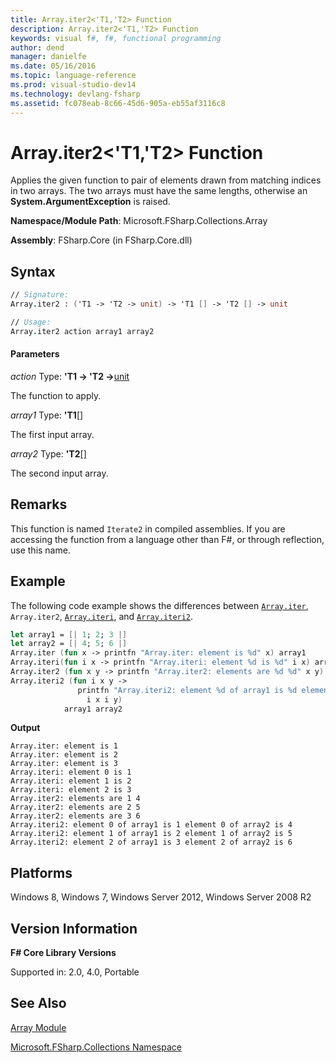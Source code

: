 ```yaml
---
title: Array.iter2<'T1,'T2> Function
description: Array.iter2<'T1,'T2> Function
keywords: visual f#, f#, functional programming
author: dend
manager: danielfe
ms.date: 05/16/2016
ms.topic: language-reference
ms.prod: visual-studio-dev14
ms.technology: devlang-fsharp
ms.assetid: fc078eab-8c66-45d6-905a-eb55af3116c8 
---
```


# Array.iter2<'T1,'T2> Function

Applies the given function to pair of elements drawn from matching indices in two arrays. The two arrays must have the same lengths, otherwise an **System.ArgumentException** is raised.

**Namespace/Module Path**: Microsoft.FSharp.Collections.Array

**Assembly**: FSharp.Core (in FSharp.Core.dll)

## Syntax

```fsharp
// Signature:
Array.iter2 : ('T1 -> 'T2 -> unit) -> 'T1 [] -> 'T2 [] -> unit

// Usage:
Array.iter2 action array1 array2
```

#### Parameters
*action*
Type: **'T1 -&gt; 'T2 -&gt;**[unit](https://msdn.microsoft.com/library/00b837c2-6c8a-483a-87d3-0479c64037a7)

The function to apply.

*array1*
Type: **'T1**[[]](https://msdn.microsoft.com/library/def20292-9aae-4596-9275-b94e594f8493)

The first input array.

*array2*
Type: **'T2**[[]](https://msdn.microsoft.com/library/def20292-9aae-4596-9275-b94e594f8493)

The second input array.

## Remarks
This function is named `Iterate2` in compiled assemblies. If you are accessing the function from a language other than F#, or through reflection, use this name.

## Example
The following code example shows the differences between [`Array.iter`](https://msdn.microsoft.com/library/94eba0f1-ecd7-459f-b89f-ed2a2923e516), `Array.iter2`, [`Array.iteri`](https://msdn.microsoft.com/library/8bbe2ed4-ada7-4906-ac3e-cb09f9db6486), and [`Array.iteri2`](https://msdn.microsoft.com/library/c041b91f-6080-45b7-867b-2ed983a90405).

```fsharp
let array1 = [| 1; 2; 3 |]
let array2 = [| 4; 5; 6 |]
Array.iter (fun x -> printfn "Array.iter: element is %d" x) array1
Array.iteri(fun i x -> printfn "Array.iteri: element %d is %d" i x) array1
Array.iter2 (fun x y -> printfn "Array.iter2: elements are %d %d" x y) array1 array2
Array.iteri2 (fun i x y ->
               printfn "Array.iteri2: element %d of array1 is %d element %d of array2 is %d"
                 i x i y)
            array1 array2
```

**Output**

```
Array.iter: element is 1
Array.iter: element is 2
Array.iter: element is 3
Array.iteri: element 0 is 1
Array.iteri: element 1 is 2
Array.iteri: element 2 is 3
Array.iter2: elements are 1 4
Array.iter2: elements are 2 5
Array.iter2: elements are 3 6
Array.iteri2: element 0 of array1 is 1 element 0 of array2 is 4
Array.iteri2: element 1 of array1 is 2 element 1 of array2 is 5
Array.iteri2: element 2 of array1 is 3 element 2 of array2 is 6
```

## Platforms
Windows 8, Windows 7, Windows Server 2012, Windows Server 2008 R2

## Version Information
**F# Core Library Versions**

Supported in: 2.0, 4.0, Portable

## See Also
[Array Module](array-module.md)

[Microsoft.FSharp.Collections Namespace](../Microsoft.FSharp.Collections-Namespace-%5BFSharp%5D.md)